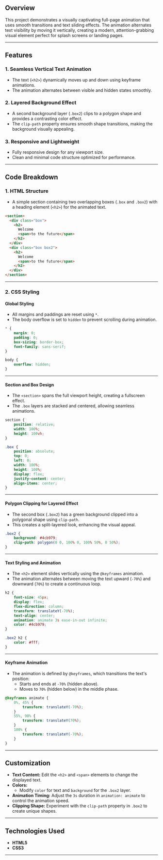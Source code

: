 ## Overview

This project demonstrates a visually captivating full-page animation that uses smooth transitions and text sliding effects. The animation alternates text visibility by moving it vertically, creating a modern, attention-grabbing visual element perfect for splash screens or landing pages.

---

## Features

### **1. Seamless Vertical Text Animation**
- The text (`<h2>`) dynamically moves up and down using keyframe animations.
- The animation alternates between visible and hidden states smoothly.

### **2. Layered Background Effect**
- A second background layer (`.box2`) clips to a polygon shape and provides a contrasting color effect.
- The `clip-path` property ensures smooth shape transitions, making the background visually appealing.

### **3. Responsive and Lightweight**
- Fully responsive design for any viewport size.
- Clean and minimal code structure optimized for performance.

---

## Code Breakdown

### **1. HTML Structure**
- A simple section containing two overlapping boxes (`.box` and `.box2`) with a heading element (`<h2>`) for the animated text.

```html
<section>
  <div class="box">
    <h2>
      Welcome
      <span>to the future</span>
    </h2>
  </div>
  <div class="box box2">
    <h2>
      Welcome
      <span>to the future</span>
    </h2>
  </div>
</section>
```

---

### **2. CSS Styling**
#### **Global Styling**
- All margins and paddings are reset using `*`.
- The body overflow is set to `hidden` to prevent scrolling during animation.

```css
* {
    margin: 0;
    padding: 0;
    box-sizing: border-box;
    font-family: sans-serif;
}

body {
    overflow: hidden;
}
```

---

#### **Section and Box Design**
- The `<section>` spans the full viewport height, creating a fullscreen effect.
- The `.box` layers are stacked and centered, allowing seamless animations.

```css
section {
    position: relative;
    width: 100%;
    height: 100vh;
}

.box {
    position: absolute;
    top: 0;
    left: 0;
    width: 100%;
    height: 100%;
    display: flex;
    justify-content: center;
    align-items: center;
}
```

---

#### **Polygon Clipping for Layered Effect**
- The second box (`.box2`) has a green background clipped into a polygonal shape using `clip-path`.
- This creates a split-layered look, enhancing the visual appeal.

```css
.box2 {
    background: #4cb979;
    clip-path: polygon(0 0, 100% 0, 100% 50%, 0 50%);
}
```

---

#### **Text Styling and Animation**
- The `<h2>` element slides vertically using the `@keyframes` animation.
- The animation alternates between moving the text upward (`-70%`) and downward (`70%`) to create a continuous loop.

```css
h2 {
    font-size: 45px;
    display: flex;
    flex-direction: column;
    transform: translateY(-70%);
    text-align: center;
    animation: animate 3s ease-in-out infinite;
    color: #4cb979;
}

.box2 h2 {
    color: #fff;
}
```

---

#### **Keyframe Animation**
- The animation is defined by `@keyframes`, which transitions the text's position:
  - Starts and ends at `-70%` (hidden above).
  - Moves to `70%` (hidden below) in the middle phase.
  
```css
@keyframes animate {
    0%, 45% {
        transform: translateY(-70%);
    }
    55%, 90% {
        transform: translateY(70%);
    }
    100% {
        transform: translateY(-70%);
    }
}
```

---

## Customization

- **Text Content:** Edit the `<h2>` and `<span>` elements to change the displayed text.
- **Colors:**
  - Modify `color` for text and `background` for the `.box2` layer.
- **Animation Timing:** Adjust the `3s` duration in `animation: animate` to control the animation speed.
- **Clipping Shape:** Experiment with the `clip-path` property in `.box2` to create unique shapes.

---

## Technologies Used

- **HTML5**
- **CSS3**

---

